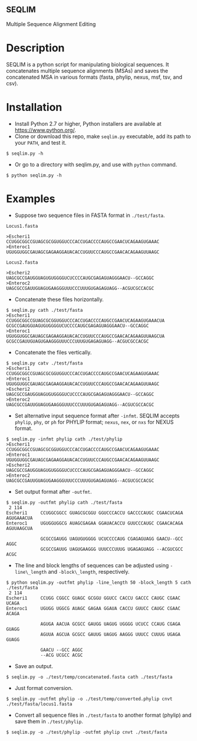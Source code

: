 ## SEQLIM
Multiple Sequence Alignment Editing

# Description
SEQLIM is a python script for manipulating biological sequences. It concatenates multiple sequence alignments (MSAs) and saves the concatenated MSA in various formats (fasta, phylip, nexus, msf, tsv, and csv).
 
# Installation

* Install Python 2.7 or higher, Python installers are available at https://www.python.org/.
* Clone or download this repo, make `seqlim.py` executable, add its path to your `PATH`, and test it.
```
$ seqlim.py -h
```
* Or go to a directory with seqlim.py, and use with `python` command.
```
$ python seqlim.py -h
```

# Examples

* Suppose two sequence files in FASTA format in `./test/fasta`.
 
 
`Locus1.fasta`

    >Escheri1
    CCUGGCGGCCGUAGCGCGGUGGUCCCACCUGACCCCAUGCCGAACUCAGAAGUGAAAC
    >Enteroc1
    UGUGGUGGCGAUAGCGAGAAGGAUACACCUGUUCCCAUGCCGAACACAGAAGUUAAGC
 
 
`Locus2.fasta`

    >Escheri2
    UAGCGCCGAUGGUAGUGUGGGGUCUCCCCAUGCGAGAGUAGGGAACU--GCCAGGC
    >Enteroc2
    UAGCGCCGAUUGUAGUGAAGGGUUUCCCUUUGUGAGAGUAGG--ACGUCGCCACGC
 

* Concatenate these files horizontally.

```
$ seqlim.py cath ./test/fasta
>Escheri1
CCUGGCGGCCGUAGCGCGGUGGUCCCACCUGACCCCAUGCCGAACUCAGAAGUGAAACUA
GCGCCGAUGGUAGUGUGGGGUCUCCCCAUGCGAGAGUAGGGAACU--GCCAGGC
>Enteroc1
UGUGGUGGCGAUAGCGAGAAGGAUACACCUGUUCCCAUGCCGAACACAGAAGUUAAGCUA
GCGCCGAUUGUAGUGAAGGGUUUCCCUUUGUGAGAGUAGG--ACGUCGCCACGC
``` 

* Concatenate the files vertically.

```
$ seqlim.py catv ./test/fasta
>Escheri1
CCUGGCGGCCGUAGCGCGGUGGUCCCACCUGACCCCAUGCCGAACUCAGAAGUGAAAC
>Enteroc1
UGUGGUGGCGAUAGCGAGAAGGAUACACCUGUUCCCAUGCCGAACACAGAAGUUAAGC
>Escheri2
UAGCGCCGAUGGUAGUGUGGGGUCUCCCCAUGCGAGAGUAGGGAACU--GCCAGGC
>Enteroc2
UAGCGCCGAUUGUAGUGAAGGGUUUCCCUUUGUGAGAGUAGG--ACGUCGCCACGC
``` 

* Set alternative input sequence format after `-infmt`. SEQLIM accepts `phylip`, `phy`, or `ph` for PHYLIP format; `nexus`, `nex`, or `nxs` for NEXUS format.

```
$ seqlim.py -infmt phylip cath ./test/phylip
>Escheri1
CCUGGCGGCCGUAGCGCGGUGGUCCCACCUGACCCCAUGCCGAACUCAGAAGUGAAAC
>Enteroc1
UGUGGUGGCGAUAGCGAGAAGGAUACACCUGUUCCCAUGCCGAACACAGAAGUUAAGC
>Escheri2
UAGCGCCGAUGGUAGUGUGGGGUCUCCCCAUGCGAGAGUAGGGAACU--GCCAGGC
>Enteroc2
UAGCGCCGAUUGUAGUGAAGGGUUUCCCUUUGUGAGAGUAGG--ACGUCGCCACGC
``` 
 
* Set output format after `-outfmt`.
``` 
$ seqlim.py -outfmt phylip cath ./test/fasta
 2 114
Escheri1     CCUGGCGGCC GUAGCGCGGU GGUCCCACCU GACCCCAUGC CGAACUCAGA AGUGAAACUA
Enteroc1     UGUGGUGGCG AUAGCGAGAA GGAUACACCU GUUCCCAUGC CGAACACAGA AGUUAAGCUA

             GCGCCGAUGG UAGUGUGGGG UCUCCCCAUG CGAGAGUAGG GAACU--GCC AGGC
             GCGCCGAUUG UAGUGAAGGG UUUCCCUUUG UGAGAGUAGG --ACGUCGCC ACGC
```
 
* The line and block lengths of sequences can be adjusted using `-line\_length` and `-block\_length`, respectively.
```
$ python seqlim.py -outfmt phylip -line_length 50 -block_length 5 cath ./test/fasta
 2 114
Escheri1     CCUGG CGGCC GUAGC GCGGU GGUCC CACCU GACCC CAUGC CGAAC UCAGA
Enteroc1     UGUGG UGGCG AUAGC GAGAA GGAUA CACCU GUUCC CAUGC CGAAC ACAGA

             AGUGA AACUA GCGCC GAUGG UAGUG UGGGG UCUCC CCAUG CGAGA GUAGG
             AGUUA AGCUA GCGCC GAUUG UAGUG AAGGG UUUCC CUUUG UGAGA GUAGG

             GAACU --GCC AGGC
             --ACG UCGCC ACGC
```

* Save an output.
``` 
$ seqlim.py -o ./test/temp/concatenated.fasta cath ./test/fasta
```
 
* Just format conversion.
```
$ seqlim.py -outfmt phylip -o ./test/temp/converted.phylip cnvt ./test/fasta/locus1.fasta
``` 
 
* Convert all sequence files in `./test/fasta` to another format (phylip) and save them in `./test/phylip`.
```
$ seqlim.py -o ./test/phylip -outfmt phylip cnvt ./test/fasta
``` 
 
